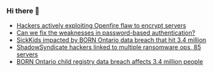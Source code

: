 ### Hi there 👋

<!--START_SECTION:feed-->
* [Hackers actively exploiting Openfire flaw to encrypt servers](https://www.bleepingcomputer.com/news/security/hackers-actively-exploiting-openfire-flaw-to-encrypt-servers/)
* [Can we fix the weaknesses in password-based authentication?](https://www.bleepingcomputer.com/news/security/can-we-fix-the-weaknesses-in-password-based-authentication/)
* [SickKids impacted by BORN Ontario data breach that hit 3.4 million](https://www.bleepingcomputer.com/news/security/sickkids-impacted-by-born-ontario-data-breach-that-hit-34-million/)
* [ShadowSyndicate hackers linked to multiple ransomware ops, 85 servers](https://www.bleepingcomputer.com/news/security/shadowsyndicate-hackers-linked-to-multiple-ransomware-ops-85-servers/)
* [BORN Ontario child registry data breach affects 3.4 million people](https://www.bleepingcomputer.com/news/security/born-ontario-child-registry-data-breach-affects-34-million-people/)
<!--END_SECTION:feed-->

<!--
**frankenk/frankenk** is a ✨ _special_ ✨ repository because its `README.md` (this file) appears on your GitHub profile.

Here are some ideas to get you started:

- 🔭 I’m currently working on ...
- 🌱 I’m currently learning ...
- 👯 I’m looking to collaborate on ...
- 🤔 I’m looking for help with ...
- 💬 Ask me about ...
- 📫 How to reach me: ...
- 😄 Pronouns: ...
- ⚡ Fun fact: ...
-->



